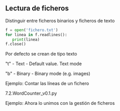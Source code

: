 ## Lectura de ficheros

Distinguir entre ficheros binarios y ficheros de texto

```python
f = open('fichero.txt')
for linea in f.readlines():
   print(linea)
f.close()
```

Por defecto se crean de tipo texto

"t" - Text - Default value. Text mode

"b" - Binary - Binary mode (e.g. images)

Ejemplo: Contar las líneas de un fichero

7.2.WordCounter_v0.1.py


Ejemplo: Ahora lo unimos con la gestión de ficheros 


